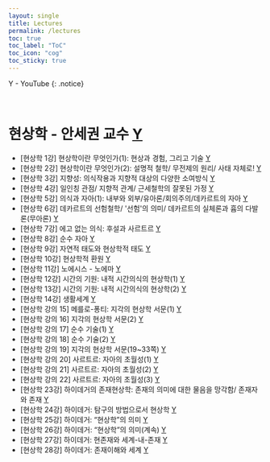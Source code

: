 ```yaml
---
layout: single
title: Lectures
permalink: /lectures
toc: true
toc_label: "ToC"
toc_icon: "cog"
toc_sticky: true
---
```


Y - YouTube
{: .notice}

<br>
<h1 id="phenomenology">현상학 - 안세권 교수
	<a href="https://youtube.com/playlist?list=PLQw_vhPNrnImT5NMIzAkD5mC1siHzbEK4&si=QK45_Y3jkfTO52ef">Y</a>
</h1>

<ul>
<li>
	[현상학 1강] 현상학이란 무엇인가(1): 현상과 경험, 그리고 기술
	<a href="https://youtu.be/nCLTdhAV2Bc?si=CzYnfg-WG4Toqia6">Y</a>
</li>
<li>
	[현상학 2강] 현상학이란 무엇인가(2): 설명적 철학/ 무전제의 원리/ 사태 자체로!
	<a href="https://youtu.be/qondLLQ_PCY?si=KFt6l8AsJ0Bo9mpT">Y</a>
</li>
<li>
	[현상학 3강] 지향성: 의식작용과 지향적 대상의 다양한 소여방식
	<a href="https://youtu.be/kLWDOnBGaUo?si=2k5Y3L9pNQiXtQLp">Y</a>
</li>
<li>
	[현상학 4강] 일인칭 관점/ 지향적 관계/ 근세철학의 잘못된 가정
	<a href="https://youtu.be/0gjB-6W3mts?si=7g7mNo1R31dx4Xmq">Y</a>
</li>
<li>
	[현상학 5강] 의식과 자아(1): 내부와 외부/유아론/회의주의/데카르트의 자아
	<a href="https://youtu.be/f1ndgf-h-54?si=mPSlc8jATNnlAFts">Y</a>
</li>
<li>
	[현상학 6강] 데카르트의 선험철학/ '선험'의 의미/ 데카르트의 실체론과 흄의 다발론(무아론)
	<a href="https://youtu.be/TKTXOJufEEU?si=LgLgBohX5nQvTRLX">Y</a>
</li>
<li>
	[현상학 7강] 에고 없는 의식: 후설과 사르트르
	<a href="https://youtu.be/tRONi0RzHAI?si=z_TKyABJqxV_Hy4y">Y</a>
</li>
<li>
	[현상학 8강] 순수 자아
	<a href="https://youtu.be/qCiaV4SRkXQ?si=Guj9SOsa7zH7tyWf">Y</a>
</li>
<li>
	[현상학 9강] 자연적 태도와 현상학적 태도
	<a href="https://youtu.be/B71OQ4JVR_4?si=Jf0lpPtx7HdHnPI0">Y</a>
</li>
<li>
	[현상학 10강] 현상학적 환원
	<a href="https://youtu.be/yeltO_bFGpQ?si=PmzFv-PV3_rsywWL">Y</a>
</li>
<li>
	[현상학 11강] 노에시스 - 노에마
	<a href="https://youtu.be/BYHyekNismA?si=zImOmu1ucot8DqEj">Y</a>
</li>
<li>
	[현상학 12강] 시간의 기원: 내적 시간의식의 현상학(1)
	<a href="https://youtu.be/smw98J63Z7o?si=MDXwVfWGOvSPn7Sj">Y</a>
</li>
<li>
	[현상학 13강] 시간의 기원: 내적 시간의식의 현상학(2)
	<a href="https://youtu.be/_V6r-uoxu2g?si=XapUNMdr1h0yG3HM">Y</a>
</li>
<li>
	[현상학 14강] 생활세계
	<a href="https://youtu.be/jSvIhGWpBfY?si=xoh6v9QgpgF7KT7m">Y</a>
</li>
<li>
	[현상학 강의 15] 메를로-퐁티: 지각의 현상학 서문(1)
	<a href="https://youtu.be/dHzyHFJtPv4?si=-zDg6zWMZw6VcxlJ">Y</a>
</li>
<li>
	[현상학 강의 16] 지각의 현상학 서문(2)
	<a href="https://youtu.be/rtcTlw0tl-g?si=3DlVsidXpTYyKQXb">Y</a>
</li>
<li>
	[현상학 강의 17] 순수 기술(1)
	<a href="https://youtu.be/VhZbEw9R6lU?si=juUSI-ziUZiemyws">Y</a>
</li>
<li>
	[현상학 강의 18] 순수 기술(2)
	<a href="https://youtu.be/qotuveaGKiI?si=Wxxl0a8-Z61ky0ji">Y</a>
</li>
<li>
	[현상학 강의 19] 지각의 현상학 서문(19~33쪽)
	<a href="https://youtu.be/2TC6ncNV20o?si=SgbIaajJlAeXg0Vx">Y</a>
</li>
<li>
	[현상학 강의 20] 사르트르: 자아의 초월성(1)
	<a href="https://youtu.be/cbmtXWLEvC0?si=T6HlWdR-FRrd6Hg3">Y</a>
</li>
<li>
	[현상학 강의 21] 사르트르: 자아의 초월성(2)
	<a href="https://youtu.be/SbVeQSLvNbc?si=7O6gF_G88R4cSed8">Y</a>
</li>
<li>
	[현상학 강의 22] 사르트르: 자아의 초월성(3)
	<a href="https://youtu.be/-DhLMIZK5zc?si=MDNgeLfEKueIiNTF">Y</a>
</li>
<li>
	[현상학 23강] 하이데거의 존재현상학: 존재의 의미에 대한 물음을 망각함/ 존재자와 존재
	<a href="https://youtu.be/1BTgZCRDK74?si=s5NEnFpRExpP4RMS">Y</a>
</li>
<li>
	[현상학 24강] 하이데거: 탐구의 방법으로서 현상학
	<a href="https://youtu.be/qqXO7VOvMHk?si=NzXsKCykHKHeBv-A">Y</a>
</li>
<li>
	[현상학 25강] 하이데거: “현상학”의 의미
	<a href="https://youtu.be/XIwIEAT22kI?si=MD6uSGUO_-jvw5zi">Y</a>
</li>
<li>
	[현상학 26강] 하이데거: “현상학”의 의미(계속)
	<a href="https://youtu.be/IHVvyX3QTOU?si=SRe9o06y6BCb_sHj">Y</a>
</li>
<li>
	[현상학 27강] 하이데거: 현존재와 세계-내-존재
	<a href="https://youtu.be/JwL5Z1Ttcz0?si=uqNQFvmL1jWlA84s">Y</a>
</li>
<li>
	[현상학 28강] 하이데거: 존재이해와 세계
	<a href="https://youtu.be/nJZRTMdRqGg?si=gUF-cwRRMLdLkuT-">Y</a>
</li>
</ul>
